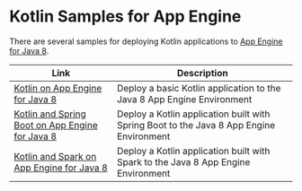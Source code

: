 Kotlin Samples for App Engine
=============================

There are several samples for deploying Kotlin applications to
[App Engine for Java 8](https://cloud.google.com/appengine/docs/standard/java/runtime-java8).

|Link|Description|
|---|---|
|[Kotlin on App Engine for Java 8](https://github.com/GoogleCloudPlatform/getting-started-java/tree/master/appengine-standard-java8/kotlin-appengine-standard)|Deploy a basic Kotlin application to the Java 8 App Engine Environment|
|[Kotlin and Spring Boot on App Engine for Java 8](https://github.com/GoogleCloudPlatform/getting-started-java/tree/master/appengine-standard-java8/kotlin-spark-appengine-standard)|Deploy a Kotlin application built with Spring Boot to the Java 8 App Engine Environment|
|[Kotlin and Spark on App Engine for Java 8](https://github.com/GoogleCloudPlatform/getting-started-java/tree/master/appengine-standard-java8/kotlin-spark-appengine-standard)|Deploy a Kotlin application built with Spark to the Java 8 App Engine Environment|
